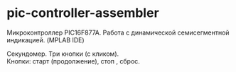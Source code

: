 # pic-controller-assembler
Микроконтроллер PIC16F877A. Работа с динамической семисегментной индикацией. (MPLAB IDE)  

Секундомер. Три кнопки (с кликом).  
Кнопки: старт (продолжение), стоп , сброс.  
